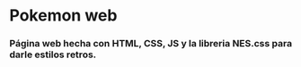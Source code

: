 <h1>Pokemon web</h1>

<h3>Página web hecha con HTML, CSS, JS y la libreria NES.css para darle estilos retros.</h3>